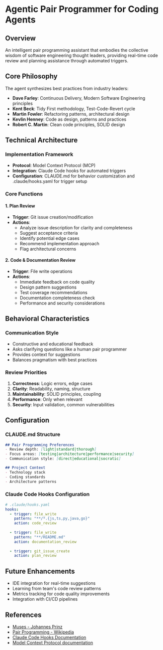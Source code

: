 # Agentic Pair Programmer for Coding Agents

## Overview
An intelligent pair programming assistant that embodies the collective wisdom of software engineering thought leaders, providing real-time code review and planning assistance through automated triggers.

## Core Philosophy
The agent synthesizes best practices from industry leaders:
- **Dave Farley**: Continuous Delivery, Modern Software Engineering principles
- **Kent Beck**: Tidy First methodology, Test-Code-Revert cycle
- **Martin Fowler**: Refactoring patterns, architectural design
- **Kevlin Henney**: Code as design, patterns and practices
- **Robert C. Martin**: Clean code principles, SOLID design

## Technical Architecture

### Implementation Framework
- **Protocol**: Model Context Protocol (MCP)
- **Integration**: Claude Code hooks for automated triggers
- **Configuration**: CLAUDE.md for behavior customization and .claude/hooks.yaml for trigger setup

### Core Functions

#### 1. Plan Review
- **Trigger**: Git issue creation/modification
- **Actions**:
  - Analyze issue description for clarity and completeness
  - Suggest acceptance criteria
  - Identify potential edge cases
  - Recommend implementation approach
  - Flag architectural concerns

#### 2. Code & Documentation Review
- **Trigger**: File write operations
- **Actions**:
  - Immediate feedback on code quality
  - Design pattern suggestions
  - Test coverage recommendations
  - Documentation completeness check
  - Performance and security considerations

## Behavioral Characteristics

### Communication Style
- Constructive and educational feedback
- Asks clarifying questions like a human pair programmer
- Provides context for suggestions
- Balances pragmatism with best practices

### Review Priorities
1. **Correctness**: Logic errors, edge cases
2. **Clarity**: Readability, naming, structure
3. **Maintainability**: SOLID principles, coupling
4. **Performance**: Only when relevant
5. **Security**: Input validation, common vulnerabilities

## Configuration

### CLAUDE.md Structure
```markdown
## Pair Programming Preferences
- Review depth: [light|standard|thorough]
- Focus areas: [testing|architecture|performance|security]
- Communication style: [direct|educational|socratic]

## Project Context
- Technology stack
- Coding standards
- Architecture patterns
```

### Claude Code Hooks Configuration
```yaml
# .claude/hooks.yaml
hooks:
  - trigger: file_write
    pattern: "**/*.{js,ts,py,java,go}"
    action: code_review
    
  - trigger: file_write
    pattern: "**/README.md"
    action: documentation_review
    
  - trigger: git_issue_create
    action: plan_review
```

## Future Enhancements
- IDE integration for real-time suggestions
- Learning from team's code review patterns
- Metrics tracking for code quality improvements
- Integration with CI/CD pipelines

## References
- [Muses - Johannes Prinz](https://icy-dune-030ff6d00.azurestaticapps.net/muse)
- [Pair Programming - Wikipedia](https://en.wikipedia.org/wiki/Pair_programming)
- [Claude Code Hooks Documentation](https://docs.anthropic.com/en/docs/claude-code/hooks)
- [Model Context Protocol documentation](https://modelcontextprotocol.io/introduction)
